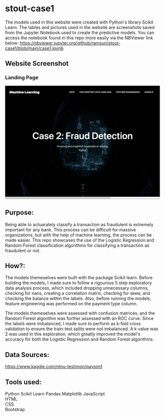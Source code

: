 # stout-case1
The models used in this website were created with Python's library Scikit Learn.  The tables and pictures used in the website are screenshots saved from the Jupyter Notebook used to create the predictive models.  You can access the notebook found in this repo more easily via the NBViewer link below:
https://nbviewer.jupyter.org/github/ramsun/stout-case1/blob/main/case1.ipynb

## Website Screenshot
### Landing Page
![Landing](/readme_assets/landing.png "Landing Page Screenshot")

## Purpose:
Being able to actuarately classify a transaction as fraudulent is extremely important for any bank.  This process can be difficult for massive organizations, but with the help of machine learning, the process can be made easier.  This repo showcases the use of the Logistic Regression and Random Forest classification algorithms for classifying a transaction as fraudulent or not. 

## How?:
The models themeselves were built with the package Scikit learn.  Before building the models, I made sure to follow a rigourous 5 step exploratory data analysis process, which included dropping unnecessary columns, checking for nans, creating a correlation matrix, checking for skew, and checking the balance within the labels.  Also, before running the models, feature engineering was performed on the payment type column.

The models themeselves were assessed with confusion matrices, and the Random Forest algorithm was further assessed with an ROC curve.  Since the labels were imbalanced, I made sure to perform as k-fold cross validation to ensure the train-test splits were not imbalanced.  A k value was 2 was used in this exploration, which greatly improved the model's accuracy for both the Logistic Regression and Random Forest algorithms.

## Data Sources:
https://www.kaggle.com/ntnu-testimon/paysim1

## Tools used:
Python 
Scikit Learn
Pandas
Matplotlib 
JavaScript  
HTML  
CSS  
Bootstrap  